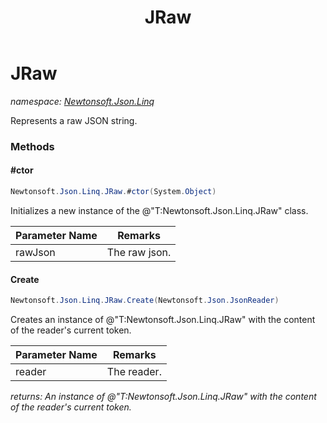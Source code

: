 ﻿---
title: JRaw
---

# JRaw
_namespace: [Newtonsoft.Json.Linq](N-Newtonsoft.Json.Linq.html)_

Represents a raw JSON string.

### Methods

#### #ctor
```csharp
Newtonsoft.Json.Linq.JRaw.#ctor(System.Object)
```
Initializes a new instance of the @"T:Newtonsoft.Json.Linq.JRaw" class.

|Parameter Name|Remarks|
|--------------|-------|
|rawJson|The raw json.|


#### Create
```csharp
Newtonsoft.Json.Linq.JRaw.Create(Newtonsoft.Json.JsonReader)
```
Creates an instance of @"T:Newtonsoft.Json.Linq.JRaw" with the content of the reader's current token.

|Parameter Name|Remarks|
|--------------|-------|
|reader|The reader.|

_returns: An instance of @"T:Newtonsoft.Json.Linq.JRaw" with the content of the reader's current token._




